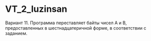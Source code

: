# VT_2_luzinsan
Вариант 11. 
Программа переставляет байты чисел А и В, предоставленных в шестнадцатеричной форме, в соответствии с заданием.
